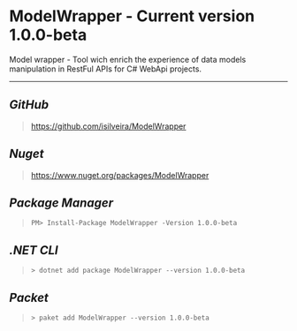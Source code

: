 # ModelWrapper - Current version 1.0.0-beta

Model wrapper - Tool wich enrich the experience of data models manipulation in RestFul APIs for C# WebApi projects.
____

*GitHub*
----
> https://github.com/isilveira/ModelWrapper

*Nuget*
----
> https://www.nuget.org/packages/ModelWrapper

*Package Manager*
----
> ```PM> Install-Package ModelWrapper -Version 1.0.0-beta```

*.NET CLI*
----
> ```> dotnet add package ModelWrapper --version 1.0.0-beta```

*Packet*
----
> ```> paket add ModelWrapper --version 1.0.0-beta```
